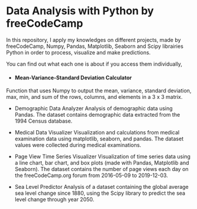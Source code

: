 #  Data Analysis with Python by freeCodeCamp 

In this repository, I apply my knowledges on different projects, made by freeCodeCamp, 
Numpy, Pandas, Matplotlib, Seaborn and Scipy librairies Python in order to process, visualize and make predictions.

You can find out what each one is about if you access them individually, 

* #### Mean-Variance-Standard Deviation Calculator 
Function that uses Numpy to output the mean, variance, standard deviation, max, min, and sum of the rows, columns, and elements in a 3 x 3 matrix.

* Demographic Data Analyzer 
Analysis of demographic data using Pandas. The dataset contains demographic data extracted from the 1994 Census database.

* Medical Data Visualizer 
Visualization and calculations from medical examination data using matplotlib, seaborn, and pandas. The dataset values were collected during medical examinations.

* Page View Time Series Visualizer 
Visualization of time series data using a line chart, bar chart, and box plots (made with Pandas, Matplotlib and Seaborn). The dataset contains the number of page views each day on the freeCodeCamp.org forum from 2016-05-09 to 2019-12-03.

* Sea Level Predictor 
Analysis of a dataset containing the global average sea level change since 1880, using the Scipy library to predict the sea level change through year 2050.
